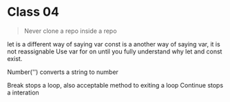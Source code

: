 # Class 04
> Never clone a repo inside a repo

let is a different way of saying var
const is a another way of saying var, it is not reassignable
Use var for on until you fully understand why let and const exist.

Number('') converts a string to number

Break stops a loop, also acceptable method to exiting a loop
Continue stops a interation
